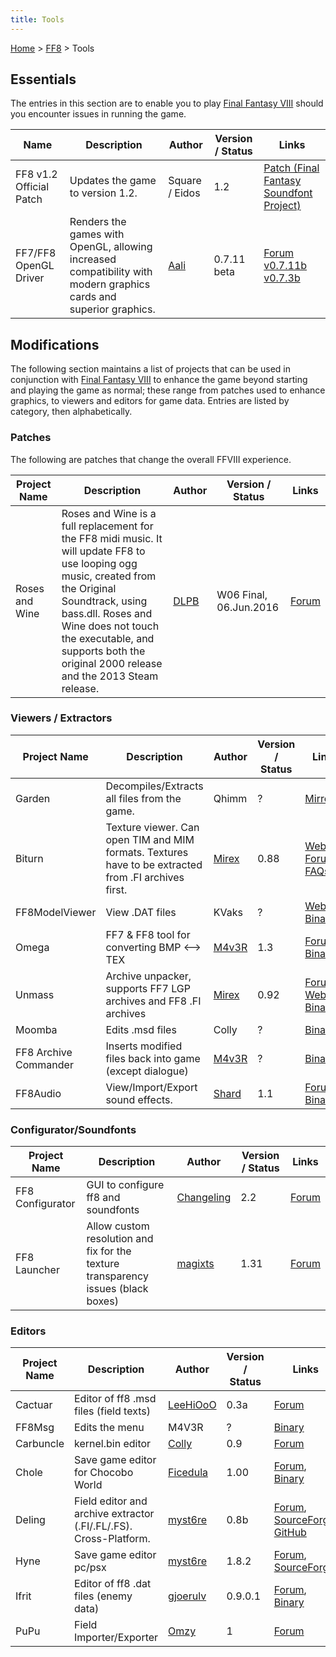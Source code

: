```yaml
---
title: Tools
---
```


[Home](/ff7-flat-wiki/Main%20Page.md) > [FF8](/ff7-flat-wiki/FF8.md) > Tools

## Essentials

The entries in this section are to enable you to play [Final Fantasy
VIII][] should you encounter issues in running the game.

| Name                    | Description                                                                                                       | Author         | Version / Status | Links                                       |
|-------------------------|-------------------------------------------------------------------------------------------------------------------|----------------|------------------|---------------------------------------------|
| FF8 v1.2 Official Patch | Updates the game to version 1.2.                                                                                  | Square / Eidos | 1.2              | [Patch (Final Fantasy Soundfont Project)][] |
| FF7/FF8 OpenGL Driver   | Renders the games with OpenGL, allowing increased compatibility with modern graphics cards and superior graphics. | [Aali][]       | 0.7.11 beta      | [Forum][] [v0.7.11b][] [v0.7.3b][]          |

## Modifications

The following section maintains a list of projects that can be used in
conjunction with [Final Fantasy VIII][] to enhance the game beyond
starting and playing the game as normal; these range from patches used
to enhance graphics, to viewers and editors for game data. Entries are
listed by category, then alphabetically.

### Patches

The following are patches that change the overall FFVIII experience.

| Project Name   | Description                                                                                                                                                                                                                                                                           | Author   | Version / Status       | Links      |
|----------------|---------------------------------------------------------------------------------------------------------------------------------------------------------------------------------------------------------------------------------------------------------------------------------------|----------|------------------------|------------|
| Roses and Wine | Roses and Wine is a full replacement for the FF8 midi music. It will update FF8 to use looping ogg music, created from the Original Soundtrack, using bass.dll. Roses and Wine does not touch the executable, and supports both the original 2000 release and the 2013 Steam release. | [DLPB][] | W06 Final, 06.Jun.2016 | [Forum][1] |

### Viewers / Extractors

| Project Name          | Description                                                                                          | Author    | Version / Status | Links                                 |
|-----------------------|------------------------------------------------------------------------------------------------------|-----------|------------------|---------------------------------------|
| Garden                | Decompiles/Extracts all files from the game.                                                         | Qhimm     | ?                | [Mirror][]                            |
| Biturn                | Texture viewer. Can open TIM and MIM formats. Textures have to be extracted from .FI archives first. | [Mirex][] | 0.88             | [Website][], [Forum][2], [FAQs][]     |
| FF8ModelViewer        | View .DAT files                                                                                      | KVaks     | ?                | [Website][3], [Binary][]              |
| Omega                 | FF7 & FF8 tool for converting BMP &lt;--&gt; TEX                                                     | [M4v3R][] | 1.3              | [Forum][4], [Binary][5]               |
| Unmass                | Archive unpacker, supports FF7 LGP archives and FF8 .FI archives                                     | [Mirex][] | 0.92             | [Forum][6], [Website][7], [Binary][8] |
| Moomba                | Edits .msd files                                                                                     | Colly     | ?                | [Binary][9]                           |
| FF8 Archive Commander | Inserts modified files back into game (except dialogue)                                              | [M4v3R][] | ?                | [Binary][10]                          |
| FF8Audio              | View/Import/Export sound effects.                                                                    | [Shard][] | 1.1              | [Forum][11] [Binary][12]              |

### Configurator/Soundfonts

| Project Name     | Description                                                                       | Author         | Version / Status | Links       |
|------------------|-----------------------------------------------------------------------------------|----------------|------------------|-------------|
| FF8 Configurator | GUI to configure ff8 and soundfonts                                               | [Changeling][] | 2.2              | [Forum][13] |
| FF8 Launcher     | Allow custom resolution and fix for the texture transparency issues (black boxes) | [magixts][]    | 1.31             | [Forum][14] |

### Editors

| Project Name | Description                                                       | Author       | Version / Status | Links                                    |
|--------------|-------------------------------------------------------------------|--------------|------------------|------------------------------------------|
| Cactuar      | Editor of ff8 .msd files (field texts)                            | [LeeHiOoO][] | 0.3a             | [Forum][15]                              |
| FF8Msg       | Edits the menu                                                    | M4V3R        | ?                | [Binary][16]                             |
| Carbuncle    | kernel.bin editor                                                 | [Colly][]    | 0.9              | [Forum][17]                              |
| Chole        | Save game editor for Chocobo World                                | [Ficedula][] | 1.00             | [Forum][18], [Binary][19]                |
| Deling       | Field editor and archive extractor (.FI/.FL/.FS). Cross-Platform. | [myst6re][]  | 0.8b             | [Forum][20], [SourceForge][], [GitHub][] |
| Hyne         | Save game editor pc/psx                                           | [myst6re][]  | 1.8.2            | [Forum][21], [SourceForge][22]           |
| Ifrit        | Editor of ff8 .dat files (enemy data)                             | [gjoerulv][] | 0.9.0.1          | [Forum][23], [Binary][24]                |
| PuPu         | Field Importer/Exporter                                           | [Omzy][]     | 1                | [Forum][25]                              |

  [Final Fantasy VIII]: /ff7-flat-wiki/FF8.md "wikilink"
  [Patch (Final Fantasy Soundfont Project)]: http://ffsf.aaron-kelley.net/patch.html
  [Aali]: http://forums.qhimm.com/index.php?action=profile;u=2862
  [Forum]: http://forums.qhimm.com/index.php?topic=8306.0
  [v0.7.11b]: http://backup.ninjaloot.se/share/ff7_opengl-0.7.11b.zip
  [v0.7.3b]: http://backup.ninjaloot.se/share/ff7_opengl-0.7.3b.zip
  [DLPB]: http://forums.qhimm.com/index.php?action=profile;u=6439
  [1]: http://forums.qhimm.com/index.php?topic=13715.0
  [Mirror]: http://www.breck-mckye.com/final-fantasy-modding/Ficedula-Mirror/gardenalpha.zip
  [Mirex]: http://forums.qhimm.com/index.php?action=profile;u=171
  [Website]: http://mirex.mypage.sk/index.php?selected=1#Biturn
  [2]: http://forums.qhimm.com/index.php?topic=2819
  [FAQs]: http://mirex.mypage.sk/RNR/rnr.php?action=show_notes&parentid=97
  [3]: http://kvaks.narod.ru/FF8Info.html
  [Binary]: http://kvaks.narod.ru/FF8Viewer/update2.rar
  [M4v3R]: http://forums.qhimm.com/index.php?action=profile;u=496
  [4]: http://forums.qhimm.com/index.php?topic=3373.msg47176
  [5]: http://www.balamb.pl/qh/omega.7z
  [6]: http://forums.qhimm.com/index.php?topic=6892.0
  [7]: http://mirex.mypage.sk/index.php?selected=1#Unmass
  [8]: http://mirex.mypage.sk/FILES/unm_w092.rar
  [9]: http://www.balamb.pl/qh/moomba.7z
  [10]: http://www.balamb.pl/qh/ff8ac.7z
  [Shard]: http://forums.qhimm.com/index.php?action=profile;u=22631
  [11]: http://forums.qhimm.com/index.php?topic=14944.0
  [12]: http://www.mediafire.com/download/1gewfy3n80zs6h8/FF8Audio.7z
  [Changeling]: http://forums.qhimm.com/index.php?action=profile;u=1568
  [13]: http://forums.qhimm.com/index.php?topic=5731.0
  [magixts]: http://forums.qhimm.com/index.php?action=profile;u=4090
  [14]: http://forums.qhimm.com/index.php?topic=7248.0
  [LeeHiOoO]: http://forums.qhimm.com/index.php?action=profile;u=4850
  [15]: http://forums.qhimm.com/index.php?topic=8924.0
  [16]: http://www.balamb.pl/qh/ff8msg.7z
  [Colly]: http://forums.qhimm.com/index.php?action=profile;u=1102
  [17]: http://forums.qhimm.com/index.php?topic=13599
  [Ficedula]: http://forums.qhimm.com/index.php?action=profile;u=68
  [18]: http://forums.qhimm.com/index.php?topic=14322
  [19]: http://www.breck-mckye.com/final-fantasy-modding/Ficedula-Mirror/chole100.zip
  [myst6re]: http://forums.qhimm.com/index.php?action=profile;u=4778
  [20]: http://forums.qhimm.com/index.php?topic=13050.0
  [SourceForge]: http://sourceforge.net/projects/deling/
  [GitHub]: http://github.com/myst6re/deling
  [21]: http://forums.qhimm.com/index.php?topic=9713.0
  [22]: http://sourceforge.net/projects/hyne/
  [gjoerulv]: http://forums.qhimm.com/index.php?action=profile;u=3668
  [23]: http://forums.qhimm.com/index.php?topic=8741.0
  [24]: http://www.mediafire.com/download.php?cgdccuuudrdgnr2
  [Omzy]: http://forums.qhimm.com/index.php?action=profile;u=8950
  [25]: http://forums.qhimm.com/index.php?topic=13444.0
